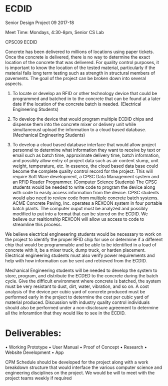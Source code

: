 # ECDID
Senior Design Project 09 2017-18

Meet Time: Mondays, 4:30-8pm, Senior CS Lab

CPSC09 ECDID


Concrete has been delivered to millions of locations using paper tickets. Once the concrete is
delivered, there is no way to determine the exact location of the concrete that was delivered. For
quality control purposes, it is important to know the location of the tested material, particularly if
the material fails long term testing such as strength in structural members of pavements.
The goal of the project can be broken down into several aspects. 

1) To locate or develop an RFID or other technology device that could be programmed and batched in to the concrete that
can be found at a later date if the location of the concrete batch is needed. (Electrical Engineering Students)

2) To develop the device that would program multiple ECDID chips and dispense them into the
concrete mixer or delivery unit while simultaneousl upload the information to a cloud based
database. (Mechanical Engineering Students)

3) To develop a cloud based database interface that would allow project personnel to determine
what information they want to receive by text or email such as batch time, approximate delivery
time, batch information, and possibly allow entry of project data such as air content slump, unit
weight, temperature, etc. In essence, the cloud based data base could become the complete
quality control record for the project. This will require Soft Ware development, a CPSC Data
Management system and an RFID Reader Programmer. (Computer Science Students)
The CPSC students would be needed to write code to program the device along with code to
easily access information from the device. CPSC students would also need to review code from
multiple concrete batch systems. ACME Concrete Paving, Inc. operates a REXCON system in
four portable batch plants. The computer ouput must be analyzed and possibly modified to put
into a format that can be stored on the ECDID. We believe our realtionship REXCON will allow
us access to code to streamline this process.

We believe electrical engineeering students would be necessary to work on the project to identify
the proper RFID chip for use or determine if a different chip that would be programmable and be
able to be identified in a load of concrete with it, be a mixer truck, dump truck, or harden
placement. Electrical engineering students must also verify power requirements and help with
how information can be sent and retrieved from the ECDID.

Mechanical Engineering students will be needed to develop the system to store, program, and
distribute the ECDED to the concrete during the batch cycle. Give the difficult environment
where concrete is batched, the system must be very resistant to dust, dirt, water, vibration, and so
on.
A cost analysis of the device per cubic yard of concrete produced must be performed early in the
project to determine the cost per cubic yard of material produced. Discussion with industry
quality control individuals should also be performed under a non-disclosure agreement to
determine all the inforamtion that they would like to see in the ECDID.

# Deliverables:
• Working Prototype
• User Manual
• Proof of Concept
• Research
• Website Development
• App

CPM Schedule should be developed for the project along with a work breakdown structure that
would interface the various computer science and engineering disciplines on the project. We
would be will to meet with the project teams weekly if required
